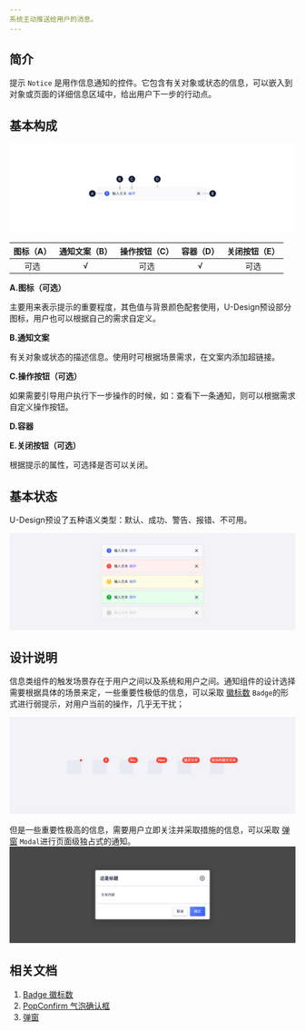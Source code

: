 ```yaml
---
系统主动推送给用户的消息。
---
```

<!--副标题具体写法见源代码模式-->

## 简介

提示 `Notice` 是用作信息通知的控件。它包含有关对象或状态的信息，可以嵌入到对象或页面的详细信息区域中，给出用户下一步的行动点。



## 基本构成
![](../../../images/notice/forms_01.png)

| 图标（A） | 通知文案（B） | 操作按钮（C） | 容器（D） | 关闭按钮（E） |
| :-------: | :-----------: | :-----------: | :-------: | :-----------: |
|   可选    |       √       |     可选      |     √     |     可选      |

**A.图标（可选）**

主要用来表示提示的重要程度，其色值与背景颜色配套使用，U-Design预设部分图标，用户也可以根据自己的需求自定义。

**B.通知文案**

有关对象或状态的描述信息。使用时可根据场景需求，在文案内添加超链接。

**C.操作按钮（可选）**

如果需要引导用户执行下一步操作的时候，如：查看下一条通知，则可以根据需求自定义操作按钮。

**D.容器**

**E.关闭按钮（可选）**

根据提示的属性，可选择是否可以关闭。



## 基本状态

U-Design预设了五种语义类型：默认、成功、警告、报错、不可用。

![](../../../images/notice/states_01.png)



## 设计说明

信息类组件的触发场景存在于用户之间以及系统和用户之间。通知组件的设计选择需要根据具体的场景来定，一些重要性极低的信息，可以采取 [徽标数](http://10.179.234.214:8000/component/Badge/) `Badge`的形式进行弱提示，对用户当前的操作，几乎无干扰；

![](../../../images/notice/descriptions_01.png)

但是一些重要性极高的信息，需要用户立即关注并采取措施的信息，可以采取 [弹窗](http://10.179.234.214:8000/component/Modal/) `Modal`进行页面级独占式的通知。![](../../../images/notice/descriptions_02.png)





## 相关文档

1. [Badge 徽标数](http://10.179.234.214:8000/component/Badge/)
2. [PopConfirm 气泡确认框](http://10.179.234.214:8000/component/PopConfirm/)
3. [弹窗](http://10.179.234.214:8000/component/Modal/)
